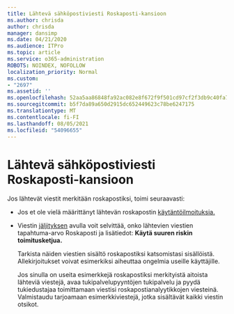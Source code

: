 ```yaml
---
title: Lähtevä sähköpostiviesti Roskaposti-kansioon
ms.author: chrisda
author: chrisda
manager: dansimp
ms.date: 04/21/2020
ms.audience: ITPro
ms.topic: article
ms.service: o365-administration
ROBOTS: NOINDEX, NOFOLLOW
localization_priority: Normal
ms.custom:
- "2697"
ms.assetid: ''
ms.openlocfilehash: 52aa5aa86848fa92ac082e8f672f9f501cd97cf2f3db9c40fa745aa8ebccfbb1
ms.sourcegitcommit: b5f7da89a650d2915dc652449623c78be6247175
ms.translationtype: MT
ms.contentlocale: fi-FI
ms.lasthandoff: 08/05/2021
ms.locfileid: "54096655"
---
```

# <a name="outbound-email-to-junk-email-folder"></a>Lähtevä sähköpostiviesti Roskaposti-kansioon

Jos lähtevät viestit merkitään roskapostiksi, toimi seuraavasti:

- Jos et ole vielä määrittänyt lähtevän roskapostin [käytäntöilmoituksia.](https://docs.microsoft.com/microsoft-365/security/office-365-security/configure-the-outbound-spam-policy)

- Viestin [jäljityksen](https://docs.microsoft.com/microsoft-365/security/office-365-security/message-trace-scc) avulla voit selvittää, onko  lähtevien viestien tapahtuma-arvo Roskaposti ja lisätiedot: **Käytä suuren riskin toimitusketjua.**

  Tarkista näiden viestien sisältö roskapostiksi katsomistasi sisällöistä. Allekirjoitukset voivat esimerkiksi aiheuttaa ongelmia useille käyttäjille.

  Jos sinulla on useita esimerkkejä roskapostiksi merkityistä aitoista lähteviä viestejä, avaa tukipalvelupyyntöjen tukipalvelu ja pyydä tukiedustajaa toimittamaan viestisi roskapostianalyytikkojen viesteinä. Valmistaudu tarjoamaan esimerkkiviestejä, jotka sisältävät kaikki viestin otsikot.
